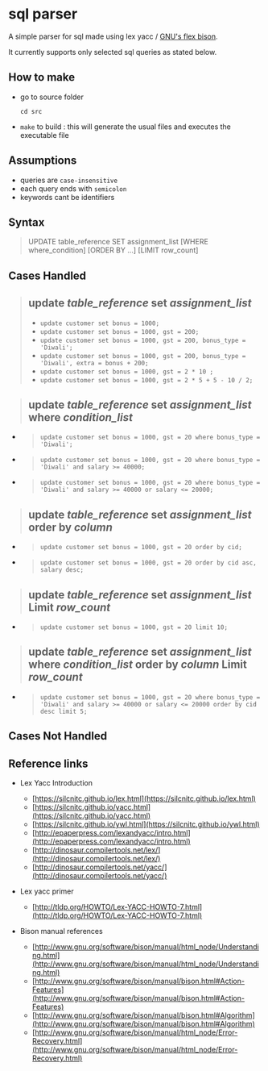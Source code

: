 # **sql parser**

A simple parser for sql made using lex yacc / [GNU's flex bison](https://www.gnu.org/software/bison/manual/).

It currently supports only selected sql queries as stated below.

## How to make

- go to source folder 
    ```
    cd src
    ```
- `make` to build : this will generate the usual files and executes the executable file

## Assumptions

- queries are `case-insensitive`
- each query ends with `semicolon`
- keywords cant be identifiers

## Syntax
> UPDATE table_reference SET assignment_list [WHERE where_condition] [ORDER BY ...] [LIMIT row_count]

## Cases Handled
> ## **update** *table_reference* **set** *assignment_list*
>- `update customer set bonus = 1000; `
>- `update customer set bonus = 1000, gst = 200;`
>- `update customer set bonus = 1000, gst = 200, bonus_type = 'Diwali';`
>- `update customer set bonus = 1000, gst = 200, bonus_type = 'Diwali', extra = bonus + 200;`
>- `update customer set bonus = 1000, gst = 2 * 10 ;`
>- `update customer set bonus = 1000, gst = 2 * 5 + 5 - 10 / 2;`

> ## **update** *table_reference* **set** *assignment_list* **where** *condition_list*
- > `update customer set bonus = 1000, gst = 20 where bonus_type = 'Diwali';`
- > `update customer set bonus = 1000, gst = 20 where bonus_type = 'Diwali' and salary >= 40000;`
- > `update customer set bonus = 1000, gst = 20 where bonus_type = 'Diwali' and salary >= 40000 or salary <= 20000;`

> ## **update** *table_reference* **set** *assignment_list* **order by** *column*
- > `update customer set bonus = 1000, gst = 20 order by cid;`
- > `update customer set bonus = 1000, gst = 20 order by cid asc, salary desc;`

> ## **update** *table_reference* **set** *assignment_list* **Limit** *row_count*
- > `update customer set bonus = 1000, gst = 20 limit 10;`

> ## **update** *table_reference* **set** *assignment_list* **where** *condition_list* **order by** *column* **Limit** *row_count*
- > `update customer set bonus = 1000, gst = 20 where bonus_type = 'Diwali' and salary >= 40000 or salary <= 20000 order by cid desc limit 5;`

## Cases Not Handled

## Reference links

- Lex Yacc Introduction
  - [https://silcnitc.github.io/lex.html](https://silcnitc.github.io/lex.html)
  - [https://silcnitc.github.io/yacc.html](https://silcnitc.github.io/yacc.html)
  - [https://silcnitc.github.io/ywl.html](https://silcnitc.github.io/ywl.html)
  - [http://epaperpress.com/lexandyacc/intro.html](http://epaperpress.com/lexandyacc/intro.html)
  - [http://dinosaur.compilertools.net/lex/](http://dinosaur.compilertools.net/lex/)
  - [http://dinosaur.compilertools.net/yacc/](http://dinosaur.compilertools.net/yacc/)

- Lex yacc primer
  - [http://tldp.org/HOWTO/Lex-YACC-HOWTO-7.html](http://tldp.org/HOWTO/Lex-YACC-HOWTO-7.html)

- Bison manual references
  - [http://www.gnu.org/software/bison/manual/html_node/Understanding.html](http://www.gnu.org/software/bison/manual/html_node/Understanding.html)
  - [http://www.gnu.org/software/bison/manual/bison.html#Action-Features](http://www.gnu.org/software/bison/manual/bison.html#Action-Features)
  - [http://www.gnu.org/software/bison/manual/bison.html#Algorithm](http://www.gnu.org/software/bison/manual/bison.html#Algorithm)
  - [http://www.gnu.org/software/bison/manual/html_node/Error-Recovery.html](http://www.gnu.org/software/bison/manual/html_node/Error-Recovery.html)
